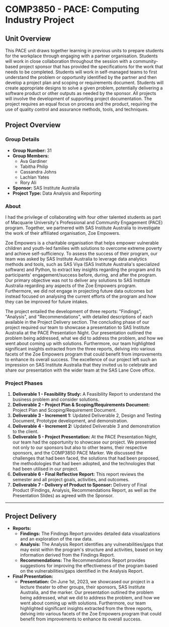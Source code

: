 # COMP3850 - PACE: Computing Industry Project

## Unit Overview
This PACE unit draws together learning in previous units to prepare students for the workplace through engaging with a partner organisation. Students will work in close collaboration throughout the session with a community-based project sponsor that has provided the specifications for the work that needs to be completed. Students will work in self-managed teams to first understand the problem or opportunity identified by the partner and then develop a project plan and scoping or requirements document. Students will create appropriate designs to solve a given problem, potentially delivering a software product or other outputs as needed by the sponsor. All projects will involve the development of supporting project documentation. The project requires an equal focus on process and the product, requiring the use of quality control and assurance methods, tools, and techniques.

## Project Overview

### Group Details
- **Group Number:** 31 
- **Group Members:**
  - Ava Gardiner
  - Tabitha Philip
  - Cassandra Johns
  - Lachlan Yates
  - Rory Ali
- **Sponsor:** SAS Institute Australia
- **Project Type:** Data Analysis and Reporting

### About
I had the privilege of collaborating with four other talented students as part of Macquarie University's Professional and Community Engagement (PACE) program. Together, we partnered with SAS Institute Australia to investigate the work of their affiliated organisation, Zoe Empowers.

Zoe Empowers is a charitable organisation that helps empower vulnerable children and youth-led families with solutions to overcome extreme poverty and achieve self-sufficiency. To assess the success of their program, our team was asked by SAS Institute Australia to leverage data analytics methods and tools, such as SAS Viya (SAS Institute Australia's specialized software) and Python, to extract key insights regarding the program and its participants' engagement/success before, during, and after the program. Our primary objective was not to deliver any solutions to SAS Institute Australia regarding any aspects of the Zoe Empowers program. Furthermore, we did not engage in projecting future data outcomes but instead focused on analysing the current efforts of the program and how they can be improved for future intakes.

The project entailed the development of three reports: "Findings", "Analysis", and "Recommendations", with detailed descriptions of each available in the Project Delivery section. The concluding phase of our project required our team to showcase a presentation to SAS Institute Australia at the PACE Presentation Night. Our presentation outlined the problem being addressed, what we did to address the problem, and how we went about coming up with solutions. Furthermore, our team highlighted significant insights extracted from the three reports, delving into various facets of the Zoe Empowers program that could benefit from improvements to enhance its overall success. The excellence of our project left such an impression on SAS Institute Australia that they invited us to celebrate and share our presentation with the wider team at the SAS Lane Cove office.

### Project Phases
1. **Deliverable 1 - Feasibility Study:** A Feasibility Report to understand the business problem and consider solutions.
2. **Deliverable 2 - Project Plan & Scoping/Requirements Document:** Project Plan and Scoping/Requirement Document.
3. **Deliverable 3 - Increment 1:** Updated Deliverable 2, Design and Testing Document, Prototype development, and demonstration.
4. **Deliverable 4 - Increment 2:** Updated Deliverable 3 and demonstration to the client.
5. **Deliverable 5 - Project Presentation:** At the PACE Presentation Night, our team had the opportunity to showcase our project. We presented not only to our sponsors but also to other teams, their respective sponsors, and the COMP3850 PACE Marker. We discussed the challenges that had been faced, the solutions that had been proposed, the methodologies that had been adopted, and the technologies that had been utilised in our project.
7. **Deliverable 6 - Final Reflective Report:** This report reviews the semester and all project goals, activities, and outcomes.
8. **Deliverable 7 - Delivery of Product to Sponsor:** Delivery of Final Product (Findings, Analysis, Recommendations Report, as well as the Presentation Slides) as agreed with the Sponsor.

-----

## Project Delivery
- **Reports:**
  - **Findings:** The Findings Report provides detailed data visualizations and an exploration of the raw data.
  - **Analysis:** The Analysis Report identifies any vulnerabilities/gaps that may exist within the program's structure and activities, based on key information derived from the Findings Report.
  - **Recommendations:** The Recommendations Report provides suggestions for improving the effectiveness of the program based on the vulnerabilities/gaps identified in the Analysis Report.
- **Final Presentation:** 
  - **Presentation:** On June 1st, 2023, we showcased our project in a lecture theater to other groups, their sponsors, SAS Institute Australia, and the marker. Our presentation outlined the problem being addressed, what we did to address the problem, and how we went about coming up with solutions. Furthermore, our team highlighted significant insights extracted from the three reports, delving into various facets of the Zoe Empowers program that could benefit from improvements to enhance its overall success. 
